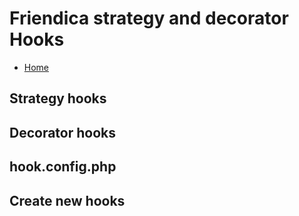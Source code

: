 Friendica strategy and decorator Hooks
===========================================

* [Home](help)

## Strategy hooks

## Decorator hooks

## hook.config.php

## Create new hooks
